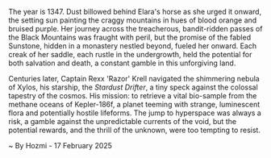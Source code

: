 
The year is 1347.  Dust billowed behind Elara's horse as she urged it onward, the setting sun painting the craggy mountains in hues of blood orange and bruised purple.  Her journey across the treacherous, bandit-ridden passes of the Black Mountains was fraught with peril, but the promise of the fabled Sunstone, hidden in a monastery nestled beyond, fueled her onward.  Each creak of her saddle, each rustle in the undergrowth, held the potential for both salvation and death, a constant gamble in this unforgiving land.

Centuries later, Captain Rexx 'Razor'  Krell navigated the shimmering nebula of Xylos, his starship, the *Stardust Drifter*, a tiny speck against the colossal tapestry of the cosmos.  His mission: to retrieve a vital bio-sample from the methane oceans of Kepler-186f, a planet teeming with strange, luminescent flora and potentially hostile lifeforms.  The jump to hyperspace was always a risk, a gamble against the unpredictable currents of the void, but the potential rewards, and the thrill of the unknown, were too tempting to resist.

~ By Hozmi - 17 February 2025
